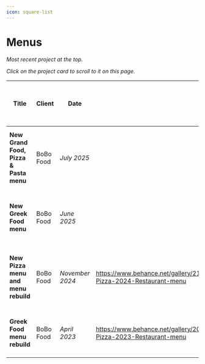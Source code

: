 ```yaml
---
icon: square-list
---
```


# Menus

_Most recent project at the top._

_Click on the project card to scroll to it on this page._

<table data-card-size="large" data-column-title-hidden data-view="cards" data-full-width="false"><thead><tr><th>Title</th><th>Client</th><th>Date</th><th data-type="content-ref"></th><th data-hidden>Item</th><th data-hidden data-card-cover data-type="image">Cover image</th><th data-hidden data-card-target data-type="content-ref">Link to portfolio section</th><th data-hidden>Location</th><th data-hidden data-type="number">Work hours</th><th data-hidden>Tools used<select multiple><option value="ho1gctWVdhUC" label="Blender" color="blue"></option><option value="FRkdEdNAcdwN" label="Inkscape" color="blue"></option><option value="9k3ASTGz3h5n" label="Figma" color="blue"></option><option value="5QckY43k6ESW" label="Mandelbulb" color="blue"></option><option value="q6SmeA27Fy3o" label="Photoshop" color="blue"></option><option value="SBHyQL5sP4xT" label="FontForge" color="blue"></option><option value="CBrJI6ihmrKY" label="Hand" color="blue"></option></select></th><th data-hidden data-type="content-ref">Bēhance</th></tr></thead><tbody><tr><td><strong>New Grand Food, Pizza &#x26; Pasta menu</strong></td><td>BoBo Food</td><td><em>July 2025</em></td><td></td><td></td><td><a href="../../../.gitbook/assets/00 - RIGHT - Front page - 2025 BoBo Grand.jpg">00 - RIGHT - Front page - 2025 BoBo Grand.jpg</a></td><td><a href="bobo-food/new-grand-food-pizza-and-pasta-menu-2025.md">new-grand-food-pizza-and-pasta-menu-2025.md</a></td><td></td><td>null</td><td></td><td></td></tr><tr><td><strong>New Greek Food menu</strong></td><td>BoBo Food</td><td><em>June 2025</em></td><td></td><td></td><td><a href="../../../.gitbook/assets/00 - RIGHT - Front page - 2025 BoBo Food.png">00 - RIGHT - Front page - 2025 BoBo Food.png</a></td><td><a href="bobo-food/new-greek-food-menu-2025.md">new-greek-food-menu-2025.md</a></td><td></td><td>null</td><td></td><td></td></tr><tr><td><strong>New Pizza menu and menu rebuild</strong></td><td>BoBo Food</td><td><em>November 2024</em></td><td><a href="https://www.behance.net/gallery/217427615/BoBo-Pizza-2024-Restaurant-menu">https://www.behance.net/gallery/217427615/BoBo-Pizza-2024-Restaurant-menu</a></td><td>New menu</td><td><a href="../../../.gitbook/assets/BoBo menu 2024 - 00 - Front page - 4th design.jpg">BoBo menu 2024 - 00 - Front page - 4th design.jpg</a></td><td><a href="bobo-food/new-pizza-menu-2024.md">new-pizza-menu-2024.md</a></td><td>Đà Nẵng, Việt Nam</td><td>null</td><td><span data-option="q6SmeA27Fy3o">Photoshop</span></td><td><a href="https://www.behance.net/gallery/208869371/BoBo-Pizza-Restaurant-menu">https://www.behance.net/gallery/208869371/BoBo-Pizza-Restaurant-menu</a></td></tr><tr><td><strong>Greek Food menu rebuild</strong></td><td>BoBo Food</td><td><em>April 2023</em></td><td><a href="https://www.behance.net/gallery/208869371/BoBo-Pizza-2023-Restaurant-menu">https://www.behance.net/gallery/208869371/BoBo-Pizza-2023-Restaurant-menu</a></td><td>Pizza menu</td><td><a href="../../../.gitbook/assets/BoBo Menu 2023 - Page 0 - Front page.jpg">BoBo Menu 2023 - Page 0 - Front page.jpg</a></td><td><a href="bobo-food/greek-food-menu-2023.md">greek-food-menu-2023.md</a></td><td>Đà Nẵng, Việt Nam</td><td>null</td><td><span data-option="q6SmeA27Fy3o">Photoshop</span></td><td></td></tr></tbody></table>

